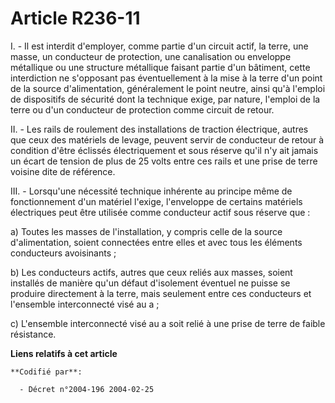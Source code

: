 # Article R236-11

I. - Il est interdit d'employer, comme partie d'un circuit actif, la terre, une masse, un conducteur de protection, une
canalisation ou enveloppe métallique ou une structure métallique faisant partie d'un bâtiment, cette interdiction ne
s'opposant pas éventuellement à la mise à la terre d'un point de la source d'alimentation, généralement le point neutre,
ainsi qu'à l'emploi de dispositifs de sécurité dont la technique exige, par nature, l'emploi de la terre ou d'un conducteur
de protection comme circuit de retour.

II. - Les rails de roulement des installations de traction électrique, autres que ceux des matériels de levage, peuvent
servir de conducteur de retour à condition d'être éclissés électriquement et sous réserve qu'il n'y ait jamais un écart de
tension de plus de 25 volts entre ces rails et une prise de terre voisine dite de référence.

III. - Lorsqu'une nécessité technique inhérente au principe même de fonctionnement d'un matériel l'exige, l'enveloppe de
certains matériels électriques peut être utilisée comme conducteur actif sous réserve que :

a) Toutes les masses de l'installation, y compris celle de la source d'alimentation, soient connectées entre elles et avec
tous les éléments conducteurs avoisinants ;

b) Les conducteurs actifs, autres que ceux reliés aux masses, soient installés de manière qu'un défaut d'isolement éventuel
ne puisse se produire directement à la terre, mais seulement entre ces conducteurs et l'ensemble interconnecté visé au a ;

c) L'ensemble interconnecté visé au a soit relié à une prise de terre de faible résistance.

**Liens relatifs à cet article**

	**Codifié par**:

	  - Décret n°2004-196 2004-02-25
